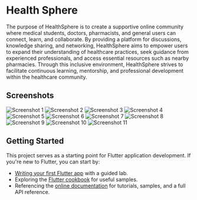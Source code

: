 # Health Sphere

 The purpose of HealthSphere is to create a supportive online community where
 medical students, doctors, pharmacists, and general users can connect, learn, and
 collaborate. By providing a platform for discussions, knowledge sharing, and
 networking, HealthSphere aims to empower users to expand their understanding
 of healthcare practices, seek guidance from experienced professionals, and access
 essential resources such as nearby pharmacies. Through this inclusive
 environment, HealthSphere strives to facilitate continuous learning, mentorship,
 and professional development within the healthcare community.

## Screenshots

![Screenshot 1](https://github.com/jaythanki18/Pharmacy_Project_SGP_4/assets/108997046/1100b295-8808-4ed9-8d28-1d8518133f37)
![Screenshot 2](https://github.com/jaythanki18/Pharmacy_Project_SGP_4/assets/108997046/dfc8daf4-3bea-44d5-9e66-f00a33fc43f1)
![Screenshot 3](https://github.com/jaythanki18/Pharmacy_Project_SGP_4/assets/108997046/6e0f01ed-bd17-469a-af87-4271cf1a9a39)
![Screenshot 4](https://github.com/jaythanki18/Pharmacy_Project_SGP_4/assets/108997046/a4e49979-770a-4704-8c04-1c731e9b0d05)
![Screenshot 5](https://github.com/jaythanki18/Pharmacy_Project_SGP_4/assets/108997046/087a25b6-d2de-4e09-ad61-59ef5cdbd2ae)
![Screenshot 6](https://github.com/jaythanki18/Pharmacy_Project_SGP_4/assets/108997046/bfc0e015-f871-435b-9dca-8d4da27653bd)
![Screenshot 7](https://github.com/jaythanki18/Pharmacy_Project_SGP_4/assets/108997046/e6cda77b-2e69-4683-9118-1c7b35e704f6)
![Screenshot 8](https://github.com/jaythanki18/HealthSphere/assets/108997046/f2707b7a-aeda-4d87-9d40-d4ee010df8e5)
![Screenshot 9](https://github.com/jaythanki18/HealthSphere/assets/108997046/8289111c-ed98-4096-b50c-4bbb760e96bb)
![Screenshot 10](https://github.com/jaythanki18/HealthSphere/assets/108997046/25a68b23-c1d5-4dd3-af40-080d79f62cef)
![Screenshot 11](https://github.com/jaythanki18/HealthSphere/assets/108997046/69d09a70-ef4d-409b-8d2e-3a57642a0407)

## Getting Started

This project serves as a starting point for Flutter application development. If you're new to Flutter, you can start by:

- [Writing your first Flutter app](https://docs.flutter.dev/get-started/codelab) with a guided lab.
- Exploring the [Flutter cookbook](https://docs.flutter.dev/cookbook) for useful samples.
- Referencing the [online documentation](https://docs.flutter.dev/) for tutorials, samples, and a full API reference.
